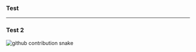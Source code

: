 ### Test



---

### Test 2

<picture>
  <source media="(prefers-color-scheme: dark)" srcset="https://github.com/edwardvey/edwardvey/blob/output/github-contribution-grid-snake-dark.svg" />
  <source media="(prefers-color-scheme: light)" srcset="https://github.com/edwardvey/edwardvey/blob/output/github-contribution-grid-snake.svg" />
  <img alt="github contribution snake" src="https://github.com/edwardvey/edwardvey/blob/output/github-contribution-grid-snake.svg" />
</picture>
